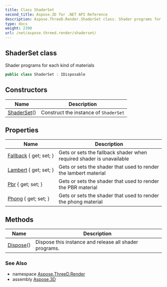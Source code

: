 ```yaml
---
title: Class ShaderSet
second_title: Aspose.3D for .NET API Reference
description: Aspose.ThreeD.Render.ShaderSet class. Shader programs for each kind of materials
type: docs
weight: 2390
url: /net/aspose.threed.render/shaderset/
---
```

## ShaderSet class

Shader programs for each kind of materials

```csharp
public class ShaderSet : IDisposable
```

## Constructors

| Name | Description |
| --- | --- |
| [ShaderSet](shaderset/)() | Construct the instance of `ShaderSet` |

## Properties

| Name | Description |
| --- | --- |
| [Fallback](../../aspose.threed.render/shaderset/fallback/) { get; set; } | Gets or sets the fallback shader when required shader is unavailable |
| [Lambert](../../aspose.threed.render/shaderset/lambert/) { get; set; } | Gets or sets the shader that used to render the lambert material |
| [Pbr](../../aspose.threed.render/shaderset/pbr/) { get; set; } | Gets or sets the shader that used to render the PBR material |
| [Phong](../../aspose.threed.render/shaderset/phong/) { get; set; } | Gets or sets the shader that used to render the phong material |

## Methods

| Name | Description |
| --- | --- |
| [Dispose](../../aspose.threed.render/shaderset/dispose/)() | Dispose this instance and release all shader programs. |

### See Also

* namespace [Aspose.ThreeD.Render](../../aspose.threed.render/)
* assembly [Aspose.3D](../../)


